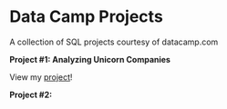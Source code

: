 # Data Camp Projects
A collection of SQL projects courtesy of datacamp.com

**Project #1: Analyzing Unicorn Companies**

View my [project]()!

**Project #2:**
